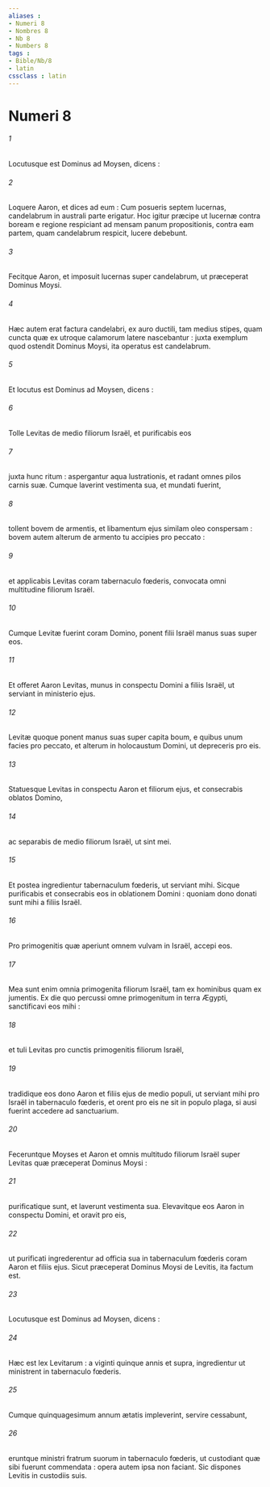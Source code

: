 ```yaml
---
aliases : 
- Numeri 8
- Nombres 8
- Nb 8
- Numbers 8
tags : 
- Bible/Nb/8
- latin
cssclass : latin
---
```


# Numeri 8

###### 1
Locutusque est Dominus ad Moysen, dicens :
###### 2
Loquere Aaron, et dices ad eum : Cum posueris septem lucernas, candelabrum in australi parte erigatur. Hoc igitur præcipe ut lucernæ contra boream e regione respiciant ad mensam panum propositionis, contra eam partem, quam candelabrum respicit, lucere debebunt.
###### 3
Fecitque Aaron, et imposuit lucernas super candelabrum, ut præceperat Dominus Moysi.
###### 4
Hæc autem erat factura candelabri, ex auro ductili, tam medius stipes, quam cuncta quæ ex utroque calamorum latere nascebantur : juxta exemplum quod ostendit Dominus Moysi, ita operatus est candelabrum.
###### 5
Et locutus est Dominus ad Moysen, dicens :
###### 6
Tolle Levitas de medio filiorum Israël, et purificabis eos
###### 7
juxta hunc ritum : aspergantur aqua lustrationis, et radant omnes pilos carnis suæ. Cumque laverint vestimenta sua, et mundati fuerint,
###### 8
tollent bovem de armentis, et libamentum ejus similam oleo conspersam : bovem autem alterum de armento tu accipies pro peccato :
###### 9
et applicabis Levitas coram tabernaculo fœderis, convocata omni multitudine filiorum Israël.
###### 10
Cumque Levitæ fuerint coram Domino, ponent filii Israël manus suas super eos.
###### 11
Et offeret Aaron Levitas, munus in conspectu Domini a filiis Israël, ut serviant in ministerio ejus.
###### 12
Levitæ quoque ponent manus suas super capita boum, e quibus unum facies pro peccato, et alterum in holocaustum Domini, ut depreceris pro eis.
###### 13
Statuesque Levitas in conspectu Aaron et filiorum ejus, et consecrabis oblatos Domino,
###### 14
ac separabis de medio filiorum Israël, ut sint mei.
###### 15
Et postea ingredientur tabernaculum fœderis, ut serviant mihi. Sicque purificabis et consecrabis eos in oblationem Domini : quoniam dono donati sunt mihi a filiis Israël.
###### 16
Pro primogenitis quæ aperiunt omnem vulvam in Israël, accepi eos.
###### 17
Mea sunt enim omnia primogenita filiorum Israël, tam ex hominibus quam ex jumentis. Ex die quo percussi omne primogenitum in terra Ægypti, sanctificavi eos mihi :
###### 18
et tuli Levitas pro cunctis primogenitis filiorum Israël,
###### 19
tradidique eos dono Aaron et filiis ejus de medio populi, ut serviant mihi pro Israël in tabernaculo fœderis, et orent pro eis ne sit in populo plaga, si ausi fuerint accedere ad sanctuarium.
###### 20
Feceruntque Moyses et Aaron et omnis multitudo filiorum Israël super Levitas quæ præceperat Dominus Moysi :
###### 21
purificatique sunt, et laverunt vestimenta sua. Elevavitque eos Aaron in conspectu Domini, et oravit pro eis,
###### 22
ut purificati ingrederentur ad officia sua in tabernaculum fœderis coram Aaron et filiis ejus. Sicut præceperat Dominus Moysi de Levitis, ita factum est.
###### 23
Locutusque est Dominus ad Moysen, dicens :
###### 24
Hæc est lex Levitarum : a viginti quinque annis et supra, ingredientur ut ministrent in tabernaculo fœderis.
###### 25
Cumque quinquagesimum annum ætatis impleverint, servire cessabunt,
###### 26
eruntque ministri fratrum suorum in tabernaculo fœderis, ut custodiant quæ sibi fuerunt commendata : opera autem ipsa non faciant. Sic dispones Levitis in custodiis suis.
